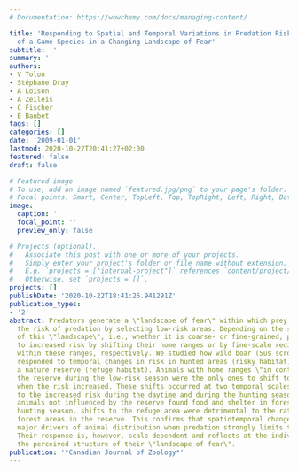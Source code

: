 ```yaml
---
# Documentation: https://wowchemy.com/docs/managing-content/

title: 'Responding to Spatial and Temporal Variations in Predation Risk: Space Use
  of a Game Species in a Changing Landscape of Fear'
subtitle: ''
summary: ''
authors:
- V Tolon
- Stéphane Dray
- A Loison
- A Zeileis
- C Fischer
- E Baubet
tags: []
categories: []
date: '2009-01-01'
lastmod: 2020-10-22T20:41:27+02:00
featured: false
draft: false

# Featured image
# To use, add an image named `featured.jpg/png` to your page's folder.
# Focal points: Smart, Center, TopLeft, Top, TopRight, Left, Right, BottomLeft, Bottom, BottomRight.
image:
  caption: ''
  focal_point: ''
  preview_only: false

# Projects (optional).
#   Associate this post with one or more of your projects.
#   Simply enter your project's folder or file name without extension.
#   E.g. `projects = ["internal-project"]` references `content/project/deep-learning/index.md`.
#   Otherwise, set `projects = []`.
projects: []
publishDate: '2020-10-22T18:41:26.941291Z'
publication_types:
- '2'
abstract: Predators generate a \"landscape of fear\" within which prey can minimize
  the risk of predation by selecting low-risk areas. Depending on the spatial structure
  of this \"landscape\", i.e., whether it is coarse- or fine-grained, prey may respond
  to increased risk by shifting their home ranges or by fine-scale redistributions
  within these ranges, respectively. We studied how wild boar (Sus scrofa L., 1758)
  responded to temporal changes in risk in hunted areas (risky habitat) surrounding
  a nature reserve (refuge habitat). Animals with home ranges \"in contact\" with
  the reserve during the low-risk season were the only ones to shift toward the refuge
  when the risk increased. These shifts occurred at two temporal scales in response
  to the increased risk during the daytime and during the hunting season. Whereas
  animals not influenced by the reserve found food and shelter in forest during the
  hunting season, shifts to the refuge area were detrimental to the rather scarce
  forest areas in the reserve. This confirms that spatiotemporal changes in risk are
  major drivers of animal distribution when predation strongly limits their fitness.
  Their response is, however, scale-dependent and reflects at the individual level
  the perceived structure of their \"landscape of fear\".
publication: '*Canadian Journal of Zoology*'
---
```

